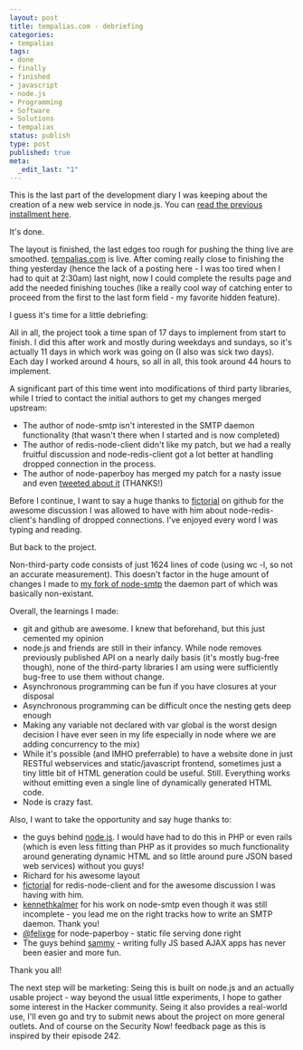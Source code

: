 ```yaml
---
layout: post
title: tempalias.com - debriefing
categories:
- tempalias
tags:
- done
- finally
- finished
- javascript
- node.js
- Programming
- Software
- Solutions
- tempalias
status: publish
type: post
published: true
meta:
  _edit_last: "1"
---
```

This is the last part of the development diary I was keeping about the creation of a new web service in node.js. You can <a href="/2010/04/tempalias-com-learning-css/">read the previous installment here</a>.

It's done.

The layout is finished, the last edges too rough for pushing the thing live are smoothed. <a href="http://tempalias.com">tempalias.com</a> is live. After coming really close to finishing the thing yesterday (hence the lack of a posting here - I was too tired when I had to quit at 2:30am) last night, now I could complete the results page and add the needed finishing touches (like a really cool way of catching enter to proceed from the first to the last form field - my favorite hidden feature).

I guess it's time for a little debriefing:

All in all, the project took a time span of 17 days to implement from start to finish. I did this after work and mostly during weekdays and sundays, so it's actually 11 days in which work was going on (I also was sick two days). Each day I worked around 4 hours, so all in all, this took around 44 hours to implement.

A significant part of this time went into modifications of third party libraries, while I tried to contact the initial authors to get my changes merged upstream:
<ul>
	<li>The author of node-smtp isn't interested in the SMTP daemon functionality (that wasn't there when I started and is now completed)</li>
	<li>The author of redis-node-client didn't like my patch, but we had a really fruitful discussion and node-redis-client got a lot better at handling dropped connection in the process.</li>
	<li>The author of node-paperboy has merged my patch for a nasty issue and even <a href="http://twitter.com/felixge/status/12645935137">tweeted about it</a> (THANKS!)</li>
</ul>
Before I continue, I want to say a huge thanks to <a href="http://github.com/fictorial">fictorial</a> on github for the awesome discussion I was allowed to have with him about node-redis-client's handling of dropped connections. I've enjoyed every word I was typing and reading.

But back to the project.

Non-third-party code consists of just 1624 lines of code (using wc -l, so not an accurate measurement). This doesn't factor in the huge amount of changes I made to <a href="http://github.com/pilif/node-smtp">my fork of node-smtp</a> the daemon part of which was basically non-existant.

Overall, the learnings I made:
<ul>
	<li>git and github are awesome. I knew that beforehand, but this just cemented my opinion</li>
	<li>node.js and friends are still in their infancy. While node removes previously published API on a nearly daily basis (it's mostly bug-free though), none of the third-party libraries I am using were sufficiently bug-free to use them without change.</li>
	<li>Asynchronous programming can be fun if you have closures at your disposal</li>
	<li>Asynchronous programming can be difficult once the nesting gets deep enough</li>
	<li>Making any variable not declared with var global is the worst design decision I have ever seen in my life especially in node where we are adding concurrency to the mix)</li>
	<li>While it's possible (and IMHO preferrable) to have a website done in just RESTful webservices and static/javascript frontend, sometimes just a tiny little bit of HTML generation could be useful. Still. Everything works without emitting even a single line of dynamically generated HTML code.</li>
	<li>Node is crazy fast.</li>
</ul>
Also, I want to take the opportunity and say huge thanks to:
<ul>
	<li>the guys behind <a href="http://nodejs.org">node.js</a>. I would have had to do this in PHP or even rails (which is even less fitting than PHP as it provides so much functionality around generating dynamic HTML and so little around pure JSON based web services) without you guys!</li>
	<li>Richard for his awesome layout</li>
	<li><a href="http://github.com/fictorial">fictorial</a> for redis-node-client and for the awesome discussion I was having with him.</li>
	<li><a href="http://github.com/kennethkalmer">kennethkalmer</a> for his work on node-smtp even though it was still incomplete - you lead me on the right tracks how to write an SMTP daemon. Thank you!</li>
	<li><a href="http://twitter.com/felixge">@felixge</a> for node-paperboy - static file serving done right</li>
	<li>The guys behind <a href="http://code.quirkey.com/sammy/">sammy</a> - writing fully JS based AJAX apps has never been easier and more fun.</li>
</ul>
Thank you all!

The next step will be marketing: Seing this is built on node.js and an actually usable project - way beyond the usual little experiments, I hope to gather some interest in the Hacker community. Seing it also provides a real-world use, I'll even go and try to submit news about the project on more general outlets. And of course on the Security Now! feedback page as this is inspired by their episode 242.

